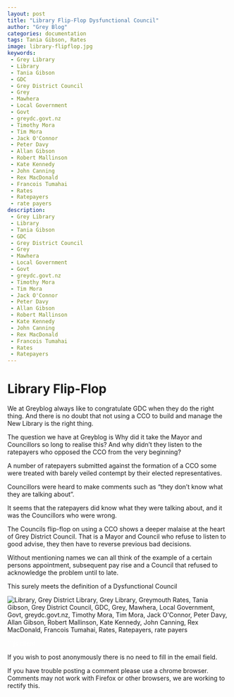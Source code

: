 ```yaml
---
layout: post
title: "Library Flip-Flop Dysfunctional Council"
author: "Grey Blog"
categories: documentation
tags: Tania Gibson, Rates
image: library-flipflop.jpg
keywords:
 - Grey Library
 - Library
 - Tania Gibson
 - GDC
 - Grey District Council
 - Grey
 - Mawhera
 - Local Government
 - Govt
 - greydc.govt.nz
 - Timothy Mora
 - Tim Mora
 - Jack O'Connor
 - Peter Davy
 - Allan Gibson
 - Robert Mallinson
 - Kate Kennedy
 - John Canning
 - Rex MacDonald
 - Francois Tumahai
 - Rates
 - Ratepayers
 - rate payers
description:
 - Grey Library
 - Library
 - Tania Gibson
 - GDC
 - Grey District Council
 - Grey
 - Mawhera
 - Local Government
 - Govt
 - greydc.govt.nz
 - Timothy Mora
 - Tim Mora
 - Jack O'Connor
 - Peter Davy
 - Allan Gibson
 - Robert Mallinson
 - Kate Kennedy
 - John Canning
 - Rex MacDonald
 - Francois Tumahai
 - Rates
 - Ratepayers
---
```


# Library Flip-Flop

We at Greyblog always like to congratulate GDC when they do the right thing. And there is no doubt that not using a CCO to build and manage the New Library is the right thing.

The question we have at Greyblog is Why did it take the Mayor and Councillors so long to realise this? And why didn’t they listen to the ratepayers who opposed the CCO from the very beginning?

A number of ratepayers submitted against the formation of a CCO some were treated with barely veiled contempt by their elected representatives.

Councillors were heard to make comments such as “they don’t know what they are talking about”.

It seems that the ratepayers did know what they were talking about, and it was the Councillors who were wrong.

The Councils flip-flop on using a CCO shows a deeper malaise at the heart of Grey District Council. That is a Mayor and Council who refuse to listen to good advise, they then have to reverse previous bad decisions. 

Without mentioning names we can all think of the example of a certain persons appointment, subsequent pay rise and a Council that refused to acknowledge the problem until to late.

This surely meets the definition of a Dysfunctional Council

<img class="img-fluid" src="https://greyblog.github.io/assets/img/flipflop.jpg" alt="Library, Grey District Library, Grey Library, Greymouth Rates, Tania Gibson, Grey District Council, GDC, Grey, Mawhera, Local Government, Govt, greydc.govt.nz, Timothy Mora, Tim Mora, Jack O'Connor, Peter Davy, Allan Gibson, Robert Mallinson, Kate Kennedy, John Canning, Rex MacDonald, Francois Tumahai, Rates, Ratepayers, rate payers">

<span style="color:white">```js client</span>
<script>
let idcomments_acct = 'acde56cb65621d24ca6ced562bac6083';
let idcomments_post_id = 'https://greyblog.github.io/library-flip-flop.html';
let idcomments_post_url = 'https://greyblog.github.io/library-flip-flop.html'; 
</script>

<script type='text/javascript' src='https://www.intensedebate.com/js/genericCommentWrapperV2.js'></script>
<script type="text/javascript" src="https://www.intensedebate.com/js/genericLinkWrapperV2.js"></script>

If you wish to post anonymously there is no need to fill in the email field.

If you have trouble posting a comment please use a chrome browser. Comments may not work with Firefox or other browsers, we are working to rectify this.
